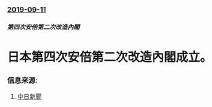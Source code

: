 ### [2019-09-11](/news/2019/09/11/index.md)

##### 第四次安倍第二次改造內閣
# 日本第四次安倍第二次改造內閣成立。 




### 信息来源:

1. [中日新聞](https://www.chunichi.co.jp/article/front/list/CK2019091202000073.html)
